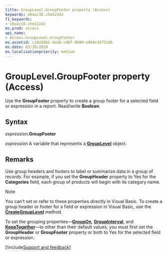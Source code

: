 ```yaml
---
title: GroupLevel.GroupFooter property (Access)
keywords: vbaac10.chm12242
f1_keywords:
- vbaac10.chm12242
ms.prod: access
api_name:
- Access.GroupLevel.GroupFooter
ms.assetid: c10d30b2-da18-cd6f-8b00-e964cd4751d6
ms.date: 03/20/2019
ms.localizationpriority: medium
---
```



# GroupLevel.GroupFooter property (Access)

Use the **GroupFooter** property to create a group footer for a selected field or expression in a report. Read/write **Boolean**.


## Syntax

_expression_.**GroupFooter**

_expression_ A variable that represents a **[GroupLevel](Access.GroupLevel.md)** object.


## Remarks

Use group headers and footers to label or summarize data in a group of records. For example, if you set the **GroupHeader** property to Yes for the **Categories** field, each group of products will begin with its category name.

> [!NOTE] 
> You can't set or refer to these properties directly in Visual Basic. To create a group header or footer for a field or expression in Visual Basic, use the **[CreateGroupLevel](Access.Application.CreateGroupLevel.md)** method.

To set the grouping properties—**[GroupOn](Access.GroupLevel.GroupOn.md)**, **[GroupInterval](Access.GroupLevel.GroupInterval.md)**, and **[KeepTogether](Access.GroupLevel.KeepTogether.md)**—to other than their default values, you must first set the **GroupHeader** or **GroupFooter** property or both to Yes for the selected field or expression.




[!include[Support and feedback](~/includes/feedback-boilerplate.md)]